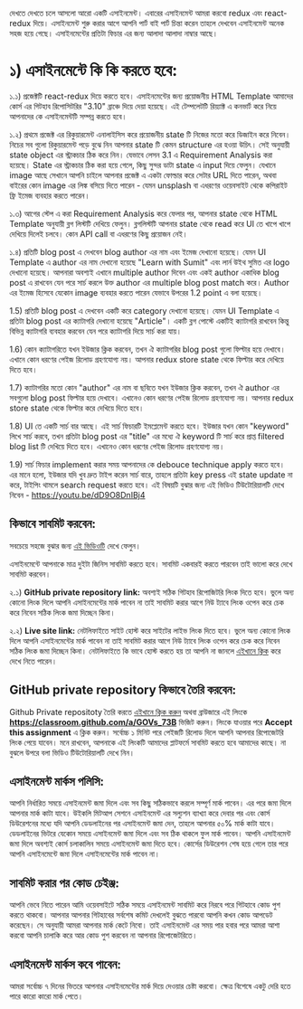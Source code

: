 দেখতে দেখতে চলে আসলো আরো একটি এসাইনমেন্ট। এবারের এসাইনমেন্ট আমরা করবো redux এবং react-redux দিয়ে। এসাইনমেন্ট শুরু করার আগে আপনি পার্ট বাই পার্ট চিন্তা করেন তাহলে দেখবেন এসাইনমেন্ট অনেক সহজ হয়ে গেছে। এসাইনমেন্টের প্রতিটা ফিচার এর জন্য আলাদা আলাদা নাম্বার আছে।

# ১) এসাইনমেন্টে কি কি করতে হবে:

১.১) প্রজেক্টটি react-redux দিয়ে করতে হবে। এসাইনমেন্টের জন্য প্রয়োজনীয় HTML Template আমাদের কোর্স এর গিটহাব রিপোসিটরির "3.10" ব্রাঞ্চে দিয়ে দেয়া হয়েছে। এই টেম্পলেটটি রিয়্যাক্ট এ কনভার্ট করে নিয়ে আপনাদের কে এসাইনমেন্টটি সম্পন্ন করতে হবে।

১.২) প্রথমে প্রজেক্ট এর রিকুয়ারমেন্ট এনালাইসিস করে প্রয়োজনীয় state টি নিজের মতো করে ডিজাইন করে নিবেন। নিচের সব গুলো রিকুয়ারমেন্ট পড়ে বুঝে নিন আপনার state টি কেমন structure এর হওয়া উচিৎ। সেই অনুযায়ী state object এর স্ট্রাকচার ঠিক করে নিন। যেভাবে লেসন 3.1 এ Requirement Analysis করা হয়েছে। State এর স্ট্রাকচার ঠিক করা হয়ে গেলে, কিছু সুন্দর ডাটা state এ input দিয়ে ফেলুন। যেখানে image আছে সেখানে আপনি চাইলে আপনার প্রজেক্ট এ একটা ফোল্ডার করে সেটার URL দিতে পারেন, অথবা বাইরের কোন image এর লিঙ্ক বসিয়ে দিতে পারেন - যেমন unsplash বা এধরণের ওয়েবসাইট থেকে কপিরাইট ফ্রি ইমেজ ব্যবহার করতে পারেন।

১.৩) আগের স্টেপ এ করা Requirement Analysis করে ফেলার পর, আপনার state থেকে HTML Template অনুযায়ী ব্লগ লিস্টটি দেখিয়ে ফেলুন। ব্লগলিস্টটি আপনার state থেকে read করে UI তে খাপে খাপে দেখিয়ে দিলেই চলবে। কোন API call বা এধরণের কিছু প্রয়োজন নেই।

১.৪) প্রতিটি blog post এ দেখবেন blog author এর নাম এবং ইমেজ দেখানো হয়েছে। যেমন UI Template এ author এর নাম দেখানো হয়েছে "Learn with Sumit" এবং লার্ন উইথ সুমিত এর logo দেখানো হয়েছে। আপনারা অবশ্যই এখানে multiple author দিবেন এবং একই author একাধিক blog post এ রাখবেন যেন পরে সার্চ করলে উক্ত author এর multiple blog post match করে। Author এর ইমেজ হিসেবে যেকোন image ব্যবহার করতে পারেন যেভাবে উপরের 1.2 point এ বলা হয়েছে।

1.5) প্রতিটি blog post এ দেখবেন একটি করে category দেখানো হয়েছে। যেমন UI Template এ প্রতিটা blog post এর ক্যাটাগরি দেখানো হয়েছে "Article"। একটি ব্লগ পোস্টে একটিই ক্যাটাগরি রাখবেন কিন্তু বিভিন্ন ক্যাটাগরি ব্যবহার করবেন যেন পরে ক্যাটাগরি দিয়ে সার্চ করা যায়।

1.6) কোন ক্যাটাগরিতে যখন ইউজার ক্লিক করবেন, তখন ঐ ক্যাটাগরির blog post গুলো ফিল্টার হয়ে দেখাবে। এখানে কোন ধরণের পেইজ রিলোড গ্রহণযোগ্য নয়। আপনার redux store state থেকে ফিল্টার করে দেখিয়ে দিতে হবে।

1.7) ক্যাটাগরির মতো কোন "author" এর নাম বা ছবিতে যখন ইউজার ক্লিক করবেন, তখন ঐ author এর সবগুলো blog post ফিল্টার হয়ে দেখাবে। এখানেও কোন ধরণের পেইজ রিলোড গ্রহণযোগ্য নয়। আপনার redux store state থেকে ফিল্টার করে দেখিয়ে দিতে হবে।

1.8) UI তে একটি সার্চ বার আছে। এই সার্চ ফিচারটি ইমপ্লেমেন্ট করতে হবে। ইউজার যখন কোন "keyword" লিখে সার্চ করবে, তখন প্রতিটা blog post এর "title" এর মধ্যে ঐ keyword টি সার্চ করে প্রাপ্ত filtered blog list টি দেখিয়ে দিতে হবে। এখানেও কোন ধরণের পেইজ রিলোড গ্রহণযোগ্য নয়।

1.9) সার্চ ফিচার implement করার সময় আপনাদের কে debouce technique apply করতে হবে। এর মানে হলো, ইউজার যদি খুব দ্রুত টাইপ করেন সার্চ বারে, তাহলে প্রতিটা key press এই state update না করে, টাইপিং থামলে search request করতে হবে। এই বিষয়টি বুঝার জন্য এই ভিডিও টিউটোরিয়ালটি দেখে নিবেন - https://youtu.be/dD9O8DnIBj4

## কিভাবে সাবমিট করবেন:

সবচেয়ে সহজে বুঝার জন্য [এই ভিডিওটি](https://learnwithsumit.com/courses/think-in-a-redux-way/how-to-submit-assignment) দেখে ফেলুন।

এসাইনমেন্টে আপনাকে মাত্র দুইটা জিনিস সাবমিট করতে হবে। সাবমিট একবারই করতে পারবেন তাই ভালো করে দেখে সাবমিট করবেন।

২.১) **GitHub private repository link:** অবশ্যই সঠিক গিটহাব রিপোজিটরি লিংক দিতে হবে। ভুলে অন্য কোনো লিংক দিলে আপনি এসাইনমেন্টের মার্ক পাবেন না তাই সাবমিট করার আগে নিউ ট্যাবে লিংক ওপেন করে চেক করে নিবেন সঠিক লিংক জমা দিচ্ছেন কিনা।

২.২) **Live site link:** নেটলিফাইতে সাইট হোস্ট করে সাইটের লাইভ লিংক দিতে হবে। ভুলে অন্য কোনো লিংক দিলে আপনি এসাইনমেন্টের মার্ক পাবেন না তাই সাবমিট করার আগে নিউ ট্যাবে লিংক ওপেন করে চেক করে নিবেন সঠিক লিংক জমা দিচ্ছেন কিনা। নেটলিফাইতে কি ভাবে হোস্ট করতে হয় তা আপনি না জানলে [এইখানে ক্লিক](https://learnwithsumit.com/courses/think-in-a-redux-way/how-to-submit-assignment) করে দেখে নিতে পারেন।

## GitHub private repository কিভাবে তৈরি করবেন:

Github Private repositoty তৈরি করতে [এইখানে ক্লিক করুন](https://classroom.github.com/a/GOVs_73B) অথবা ব্রাউজারে এই লিংকে **https://classroom.github.com/a/GOVs_73B** ভিজিট করুন। লিংকে যাওয়ার পরে **Accept this assignment** এ ক্লিক করুন। সর্বোচ্চ ১ মিনিট পরে পেইজটি রিলোড দিলে আপনি আপনার রিপোজেটরি লিংক পেয়ে যাবেন। মনে রাখবেন, আপনাকে এই লিংকটি আমাদের প্লাটফর্মে সাবমিট করতে হবে আমাদের কাছে। না বুঝলে উপরে বলা ভিডিও টিউটোরিয়ালটি দেখে নিন।

## এসাইনমেন্ট মার্কস পলিসি:

আপনি নির্ধারিত সময়ে এসাইনমেন্ট জমা দিলে এবং সব কিছু সঠিকভাবে করলে সম্পূর্ণ মার্ক পাবেন। এর পরে জমা দিলে আপনার মার্ক কাটা যাবে। উইকলি মিটআপ সেশনে এসাইনমেন্ট এর সল্যুশন ব্যাখ্যা করে দেবার পর এবং কোর্স ডিউরেশনের মধ্যে যদি আপনি ডেডলাইনের পর এসাইনমেন্ট জমা দেন, তাহলে আপনার ৫০% মার্ক কাটা যাবে। ডেডলাইনের ভিটরে যেকোন সময়ে এসাইনমেন্ট জমা দিলে এবং সব ঠিক থাকলে ফুল মার্ক পাবেন। আপনি এসাইনমেন্ট জমা দিলে অবশ্যই কোর্স চলাকালিন সময়ে এসাইনমেন্ট জমা দিতে হবে। কোর্সের ডিউরেশন শেষ হয়ে গেলে তার পরে আপনি এসাইনমেন্টে জমা দিলে এসাইনমেন্টের মার্ক পাবেন না।

## সাবমিট করার পর কোড চেইঞ্জ:

আপনি ভেবে নিতে পারেন আমি ওয়েবসাইটে সঠিক সময়ে এসাইনমেন্ট সাবমিট করে নিরবে পরে গিটহাবে কোড পুশ করতে থাকবো। আপনার আপনার গিটহাবের সর্বশেষ কমিট দেখলেই বুঝতে পারবো আপনি কখন কোড আপডেট করেছেন। সে অনুযায়ী আমরা আপনার মার্ক কেটে নিবো। তাই এসাইনমেন্ট এর সময় পার হবার পরে আমরা আশা করবো আপনি চালাকি করে আর কোড পুশ করবেন না আপনার রিপোজেটরিতে।

## এসাইনমেন্ট মার্কস কবে পাবেন:

আমরা সর্বোচ্চ ৭ দিনের ভিতরে আপনার এসাইনমেন্টের মার্ক দিয়ে দেওয়ার চেষ্টা করবো। ক্ষেত্র বিশেষে একটু দেরি হতে পারে কারো কারো মার্ক পেতে।
